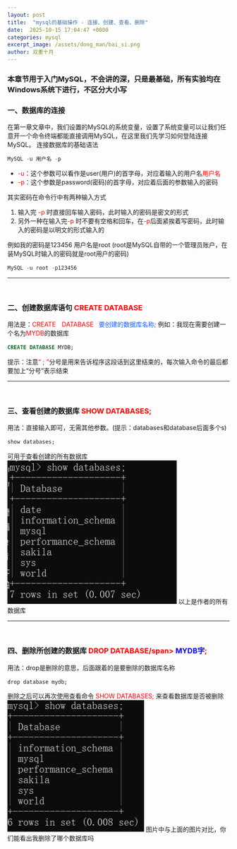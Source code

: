 ```yaml
---
layout: post
title:  "mysql的基础操作 - 连接、创建、查看、删除"
date:  2025-10-15 17:04:47 +0800
categories: mysql
excerpt_image: /assets/dong_man/bai_si.png
author: 双重十月
---
```

<!-- 此章节学习的是MySQL数据库的创建与删除，讲的不深，都是基础 -->

### 本章节用于入门MySQL，不会讲的深，只是最基础，所有实验均在Windows系统下进行，不区分大小写<br>

### 一、数据库的连接
在第一章文章中，我们设置的MySQL的系统变量，设置了系统变量可以让我们任意开一个命令终端都能直接调用MySQL，在这里我们先学习如何登陆连接MySQL。
连接数据库的基础语法
```SQL
MySQL -u 用户名 -p
```
- <span style="color:red">-u</span>：这个参数可以看作是user(用户)的首字母，对应着输入的用户名<span style="color:red">用户名</span>
- <span style="color:red">-p</span>：这个参数是password(密码)的首字母，对应着后面的参数输入的密码

其实密码在命令行中有两种输入方式
1. 输入完 <span style="color:red">-p</span> 时直接回车输入密码，此时输入的密码是密文的形式
2. 另外一种在输入完<span style="color:red">-p</span> 时不要有空格和回车，在<span style="color:red">-p</span>后面紧挨着写密码，此时输入的密码是以明文的形式输入的

例如我的密码是123456  用户名是root  (root是MySQL自带的一个管理员账户，在装MySQL时输入的密码就是root用户的密码)
```SQL
MySQL -u root -p123456
```

<hr style="border-color: blue;"><br>




### 二、创建数据库语句 <span style="color:red">CREATE DATABASE</span>
用法是：<span style="color:red">CREATE　DATABASE</span>  &nbsp; <span style="color:#165DFF">要创建的数据库名称\;</span>
例如：我现在需要创建一个名为<span style="color:red">MYDB</span>的数据库
```SQL
CREATE DATABASE MYDB;
```
提示：注意<span style="color:red">“ \; ”</span>分号是用来告诉程序这段话到这里结束的，每次输入命令的最后都要加上“分号”表示结束
<hr style="border-color: blue;"><br>

### 三、查看创建的数据库 <span style="color:red">SHOW DATABASES;</span>
用法：直接输入即可，无需其他参数。(提示：databases和database后面多个s)
```SQL
show databases;
```
可用于查看创建的所有数据库
![图片](/assets/mysql/database-all.png)
以上是作者的所有数据库
<hr style="border-color: blue;"><br>

### 四、删除所创建的数据库 <span style="color:red">DROP DATABASE/span> <span style="color:blue">MYDB字</span>;
用法：drop是删除的意思，后面跟着的是要删除的数据库名称
```
drop database mydb;
```

删除之后可以再次使用查看命令 <span style="color:red">SHOW DATABASES;</span> 来查看数据库是否被删除
![图片](/assets/mysql/数据库删除后的结果.png)
图片中与上面的图片对比，你们能看出我删除了哪个数据库吗
